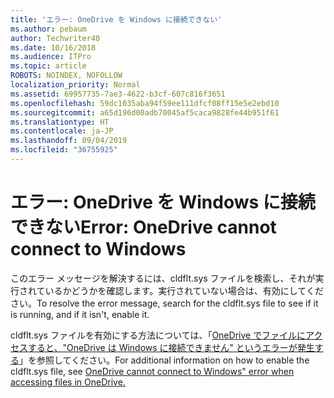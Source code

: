 ```yaml
---
title: 'エラー: OneDrive を Windows に接続できない'
ms.author: pebaum
author: Techwriter40
ms.date: 10/16/2018
ms.audience: ITPro
ms.topic: article
ROBOTS: NOINDEX, NOFOLLOW
localization_priority: Normal
ms.assetid: 69957735-7ae3-4622-b3cf-607c816f3651
ms.openlocfilehash: 59dc1035aba94f59ee111dfcf08ff15e5e2ebd10
ms.sourcegitcommit: a65d196d00adb70045af5caca9828fe44b951f61
ms.translationtype: HT
ms.contentlocale: ja-JP
ms.lasthandoff: 09/04/2019
ms.locfileid: "36755925"
---
```

# <a name="error-onedrive-cannot-connect-to-windows"></a><span data-ttu-id="f55d8-102">エラー: OneDrive を Windows に接続できない</span><span class="sxs-lookup"><span data-stu-id="f55d8-102">Error: OneDrive cannot connect to Windows</span></span>

<span data-ttu-id="f55d8-103">このエラー メッセージを解決するには、cldflt.sys ファイルを検索し、それが実行されているかどうかを確認します。実行されていない場合は、有効にしてください。</span><span class="sxs-lookup"><span data-stu-id="f55d8-103">To resolve the error message, search for the cldflt.sys file to see if it is running, and if it isn't, enable it.</span></span> 
  
<span data-ttu-id="f55d8-104">cldflt.sys ファイルを有効にする方法については、「[OneDrive でファイルにアクセスすると、"OneDrive は Windows に接続できません" というエラーが発生する](https://go.microsoft.com/fwlink/?Linkid=2031032)」を参照してください。</span><span class="sxs-lookup"><span data-stu-id="f55d8-104">For additional information on how to enable the cldflt.sys file, see [OneDrive cannot connect to Windows" error when accessing files in OneDrive.](https://go.microsoft.com/fwlink/?Linkid=2031032)</span></span>
  


